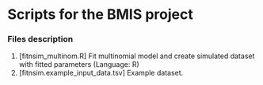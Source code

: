 # Scripts for the BMIS project

### Files description
1. [fitnsim_multinom.R] Fit multinomial model and create simulated dataset with fitted parameters (Language: R) 
2. [fitnsim.example_input_data.tsv] Example dataset.

